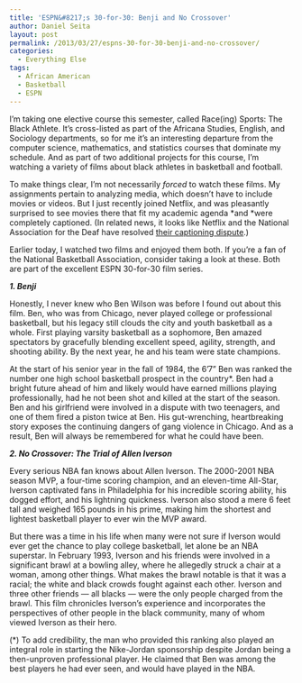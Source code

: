 ```yaml
---
title: 'ESPN&#8217;s 30-for-30: Benji and No Crossover'
author: Daniel Seita
layout: post
permalink: /2013/03/27/espns-30-for-30-benji-and-no-crossover/
categories:
  - Everything Else
tags:
  - African American
  - Basketball
  - ESPN
---
```

I&#8217;m taking one elective course this semester, called Race(ing) Sports: The Black Athlete. It&#8217;s cross-listed as part of the Africana Studies, English, and Sociology departments, so for me it&#8217;s an interesting departure from the computer science, mathematics, and statistics courses that dominate my schedule. And as part of two additional projects for this course, I&#8217;m watching a variety of films about black athletes in basketball and football.

To make things clear, I&#8217;m not necessarily *forced* to watch these films. My assignments pertain to analyzing media, which doesn&#8217;t have to include movies or videos. But I just recently joined Netflix, and was pleasantly surprised to see movies there that fit my academic agenda *and *were completely captioned. (In related news, it looks like Netflix and the National Association for the Deaf have resolved [their captioning dispute][1].)

Earlier today, I watched two films and enjoyed them both. If you&#8217;re a fan of the National Basketball Association, consider taking a look at these. Both are part of the excellent ESPN 30-for-30 film series.

***1. Benji***

Honestly, I never knew who Ben Wilson was before I found out about this film. Ben, who was from Chicago, never played college or professional basketball, but his legacy still clouds the city and youth basketball as a whole. First playing varsity basketball as a sophomore, Ben amazed spectators by gracefully blending excellent speed, agility, strength, and shooting ability. By the next year, he and his team were state champions.

At the start of his senior year in the fall of 1984, the 6&#8217;7&#8221; Ben was ranked the number one high school basketball prospect in the country*. Ben had a bright future ahead of him and likely would have earned millions playing professionally, had he not been shot and killed at the start of the season. Ben and his girlfriend were involved in a dispute with two teenagers, and one of them fired a piston twice at Ben. His gut-wrenching, heartbreaking story exposes the continuing dangers of gang violence in Chicago. And as a result, Ben will always be remembered for what he could have been.

***2. No Crossover: The Trial of Allen Iverson***

Every serious NBA fan knows about Allen Iverson. The 2000-2001 NBA season MVP, a four-time scoring champion, and an eleven-time All-Star, Iverson captivated fans in Philadelphia for his incredible scoring ability, his dogged effort, and his lightning quickness. Iverson also stood a mere 6 feet tall and weighed 165 pounds in his prime, making him the shortest and lightest basketball player to ever win the MVP award.

But there was a time in his life when many were not sure if Iverson would ever get the chance to play college basketball, let alone be an NBA superstar. In February 1993, Iverson and his friends were involved in a significant brawl at a bowling alley, where he allegedly struck a chair at a woman, among other things. What makes the brawl notable is that it was a racial; the white and black crowds fought against each other. Iverson and three other friends &#8212; all blacks &#8212; were the only people charged from the brawl. This film chronicles Iverson&#8217;s experience and incorporates the perspectives of other people in the black community, many of whom viewed Iverson as their hero.

(*) To add credibility, the man who provided this ranking also played an integral role in starting the Nike-Jordan sponsorship despite Jordan being a then-unproven professional player. He claimed that Ben was among the best players he had ever seen, and would have played in the NBA.

 [1]: http://www.imdb.com/title/tt1677651/